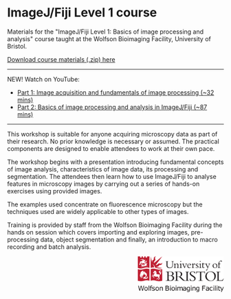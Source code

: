 ImageJ/Fiji Level 1 course
==========================

Materials for the "ImageJ/Fiji Level 1: Basics of image processing and analysis" course taught at the Wolfson Bioimaging Facility, University of Bristol.

[Download course materials (.zip) here](https://github.com/wbif-bristol/ImageJ-Fiji-Level-1-course/releases/download/v1.0.0/ImageJ-Fiji-Level-1-course_materials_1.0.0.zip)

----------
NEW! Watch on YouTube:
- [Part 1: Image acquisition and fundamentals of image processing (~32 mins)](https://youtu.be/g9vpI_LmBOk)
- [Part 2: Basics of image processing and analysis in ImageJ/Fiji (~87 mins)](https://www.youtube.com/watch?v=Pu9Dkjg39fc)
----------

This workshop is suitable for anyone acquiring microscopy data as part of their research. No prior knowledge is necessary or assumed. The practical components are designed to enable attendees to work at their own pace.

The workshop begins with a presentation introducing fundamental concepts of image analysis, characteristics of image data, its processing and segmentation. The attendees then learn how to use ImageJ/Fiji to analyse features in microscopy images by carrying out a series of hands-on exercises using provided images.

The examples used concentrate on fluorescence microscopy but the techniques used are widely applicable to other types of images.

Training is provided by staff from the Wolfson Bioimaging Facility during the hands on session which covers importing and exploring images, pre-processing data, object segmentation and finally, an introduction to macro recording and batch analysis.

<img src="./Resources/wbif-colour-logo.png" width="200px" align="right">
